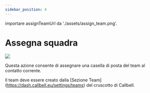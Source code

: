 ```yaml
---
sidebar_position: 4
---
```


importare assignTeamUrl da './assets/assign_team.png'.

# Assegna squadra
<img src={assignTeamUrl} width={180} />

Questa azione consente di assegnare una casella di posta del team al contatto corrente.

Il team deve essere creato dalla [Sezione Team] (https://dash.callbell.eu/settings/teams) del cruscotto di Callbell.